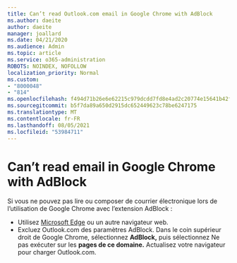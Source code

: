 ```yaml
---
title: Can’t read Outlook.com email in Google Chrome with AdBlock
ms.author: daeite
author: daeite
manager: joallard
ms.date: 04/21/2020
ms.audience: Admin
ms.topic: article
ms.service: o365-administration
ROBOTS: NOINDEX, NOFOLLOW
localization_priority: Normal
ms.custom:
- "8000048"
- "814"
ms.openlocfilehash: f494d71b26e6e62215c979dcdd7fd8e4ad2c20774e15641b42f1f6208eaa2922
ms.sourcegitcommit: b5f7da89a650d2915dc652449623c78be6247175
ms.translationtype: MT
ms.contentlocale: fr-FR
ms.lasthandoff: 08/05/2021
ms.locfileid: "53984711"
---
```

# <a name="cant-read-email-in-google-chrome-with-adblock"></a>Can’t read email in Google Chrome with AdBlock

Si vous ne pouvez pas lire ou composer de courrier électronique lors de l’utilisation de Google Chrome avec l’extension AdBlock :

- Utilisez [Microsoft Edge](https://go.microsoft.com/fwlink/p/?linkid=2001503&amp;clcid=0x409) ou un autre navigateur web.
- Excluez Outlook.com des paramètres AdBlock. Dans le coin supérieur droit de Google Chrome, sélectionnez **AdBlock,** puis sélectionnez Ne pas exécuter sur les **pages de ce domaine.** Actualisez votre navigateur pour charger Outlook.com.